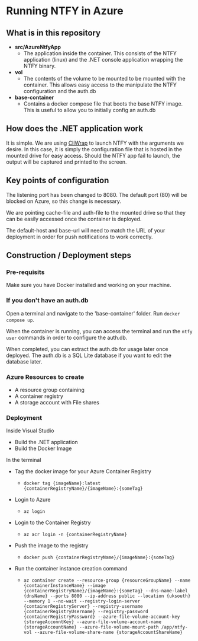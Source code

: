 # Running NTFY in Azure

## What is in this repository

- **src/AzureNtfyApp**
  - The application inside the container. This consists of the NTFY application (linux) and the .NET console application wrapping the NTFY binary.
- **vol**
  - The contents of the volume to be mounted to be mounted with the container. This allows easy access to the manipulate the NTFY configuration and the auth.db
- **base-container**
  - Contains a docker compose file that boots the base NTFY image. This is useful to allow you to initially config an auth.db

## How does the .NET application work

It is simple. We are using [CliWrap](https://github.com/Tyrrrz/CliWrap) to launch NTFY with the arguments we desire. In this case, it is simply the configuration file that is hosted in the mounted drive for easy access. Should the NTFY app fail to launch, the output will be captured and printed to the screen.

## Key points of configuration

The listening port has been changed to 8080. The default port (80) will be blocked on Azure, so this change is necessary.

We are pointing cache-file and auth-file to the mounted drive so that they can be easily accessed once the container is deployed.

The default-host and base-url will need to match the URL of your deployment in order for push notifications to work correctly.

## Construction / Deployment steps

### Pre-requisits

Make sure you have Docker installed and working on your machine.

### If you don't have an auth.db

Open a terminal and navigate to the 'base-container' folder. Run `docker compose up`.

When the container is running, you can access the terminal and run the `ntfy user` commands in order to configure the auth.db.

When completed, you can extract the auth.db for usage later once deployed. The auth.db is a SQL Lite database if you want to edit the database later.

### Azure Resources to create

- A resource group containing
 - A container registry
 - A storage account with File shares

### Deployment

Inside Visual Studio
- Build the .NET application
- Build the Docker Image

In the terminal
- Tag the docker image for your Azure Container Registry
	- `docker tag {imageName}:latest {containerRegistryName}/{imageName}:{someTag}`
- Login to Azure
	- `az login`
- Login to the Container Registry
	- `az acr login -n {containerRegistryName}`
- Push the image to the registry
	- `docker push {containerRegistryName}/{imageName}:{someTag}`

- Run the container instance creation command
	- `az container create --resource-group {resourceGroupName} --name {containerInstanceName} --image {containerRegistryName}/{imageName}:{someTag} --dns-name-label {dnsName} --ports 8080 --ip-address public --location {uksouth} --memory 1 --no-wait --registry-login-server {containerRegistryServer} --registry-username {containerRegistryUsername} --registry-password {containerRegistryPassword} --azure-file-volume-account-key {storageAcconntKey} --azure-file-volume-account-name {storageAccountName} --azure-file-volume-mount-path /app/ntfy-vol --azure-file-volume-share-name {storageAccountShareName}`

